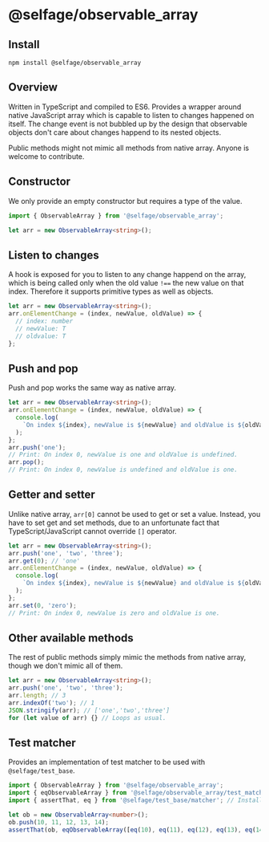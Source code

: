 # @selfage/observable_array

## Install

`npm install @selfage/observable_array`

## Overview

Written in TypeScript and compiled to ES6. Provides a wrapper around native
JavaScript array which is capable to listen to changes happened on itself. The
change event is not bubbled up by the design that observable objects don't care
about changes happend to its nested objects.

Public methods might not mimic all methods from native array. Anyone is welcome
to contribute.

## Constructor

We only provide an empty constructor but requires a type of the value.

```TypeScript
import { ObservableArray } from '@selfage/observable_array';

let arr = new ObservableArray<string>();
```

## Listen to changes

A hook is exposed for you to listen to any change happend on the array, which
is being called only when the old value `!==` the new value on that index.
Therefore it supports primitive types as well as objects.

```TypeScript
let arr = new ObservableArray<string>();
arr.onElementChange = (index, newValue, oldValue) => {
  // index: number
  // newValue: T
  // oldvalue: T
};
```

## Push and pop

Push and pop works the same way as native array.

```TypeScript
let arr = new ObservableArray<string>();
arr.onElementChange = (index, newValue, oldValue) => {
  console.log(
    `On index ${index}, newValue is ${newValue} and oldValue is ${oldValue}.`
  );
};
arr.push('one');
// Print: On index 0, newValue is one and oldValue is undefined.
arr.pop();
// Print: On index 0, newValue is undefined and oldValue is one.
```

## Getter and setter

Unlike native array, `arr[0]` cannot be used to get or set a value. Instead,
you have to set get and set methods, due to an unfortunate fact that
TypeScript/JavaScript cannot override `[]` operator.

```TypeScript
let arr = new ObservableArray<string>();
arr.push('one', 'two', 'three');
arr.get(0); // 'one'
arr.onElementChange = (index, newValue, oldValue) => {
  console.log(
    `On index ${index}, newValue is ${newValue} and oldValue is ${oldValue}.`
  );
};
arr.set(0, 'zero');
// Print: On index 0, newValue is zero and oldValue is one.
```

## Other available methods

The rest of public methods simply mimic the methods from native array, though
we don't mimic all of them.

```TypeScript
let arr = new ObservableArray<string>();
arr.push('one', 'two', 'three');
arr.length; // 3
arr.indexOf('two'); // 1
JSON.stringify(arr); // ['one','two','three']
for (let value of arr) {} // Loops as usual.
```

## Test matcher

Provides an implementation of test matcher to be used with `@selfage/test_base`.

```TypeScript
import { ObservableArray } from '@selfage/observable_array';
import { eqObservableArray } from '@selfage/observable_array/test_matcher';
import { assertThat, eq } from '@selfage/test_base/matcher'; // Install `@selfage/test_base`.

let ob = new ObservableArray<number>();
ob.push(10, 11, 12, 13, 14);
assertThat(ob, eqObservableArray([eq(10), eq(11), eq(12), eq(13), eq(14)]), `ob`);
```
